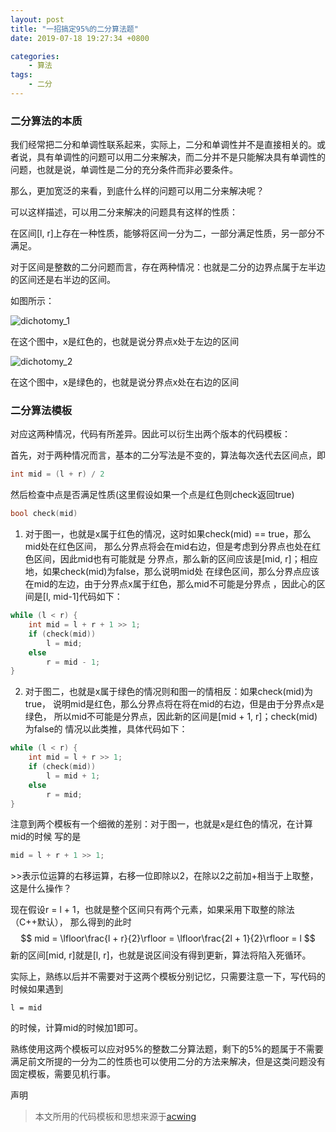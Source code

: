 ```yaml
---
layout: post
title: "一招搞定95%的二分算法题"
date: 2019-07-18 19:27:34 +0800

categories: 
    - 算法
tags: 
    - 二分
---
```


### 二分算法的本质

我们经常把二分和单调性联系起来，实际上，二分和单调性并不是直接相关的。或者说，具有单调性的问题可以用二分来解决，而二分并不是只能解决具有单调性的问题，也就是说，单调性是二分的充分条件而非必要条件。

那么，更加宽泛的来看，到底什么样的问题可以用二分来解决呢？

可以这样描述，可以用二分来解决的问题具有这样的性质：

在区间[l, r]上存在一种性质，能够将区间一分为二，一部分满足性质，另一部分不满足。

对于区间是整数的二分问题而言，存在两种情况：也就是二分的边界点属于左半边的区间还是右半边的区间。

如图所示：

![dichotomy_1](/images/dichotomy_1.png)

在这个图中，x是红色的，也就是说分界点x处于左边的区间

![dichotomy_2](/images/dichotomy_2.png)

在这个图中，x是绿色的，也就是说分界点x处在右边的区间

### 二分算法模板

对应这两种情况，代码有所差异。因此可以衍生出两个版本的代码模板：

首先，对于两种情况而言，基本的二分写法是不变的，算法每次迭代去区间点，即
```cpp
int mid = (l + r) / 2
```
然后检查中点是否满足性质(这里假设如果一个点是红色则check返回true)
```cpp
bool check(mid)
```
1. 对于图一，也就是x属于红色的情况，这时如果check(mid) == true，那么mid处在红色区间，
那么分界点将会在mid右边，但是考虑到分界点也处在红色区间，因此mid也有可能就是
分界点，那么新的区间应该是[mid, r]；相应地，如果check(mid)为false，那么说明mid处
在绿色区间，那么分界点应该在mid的左边，由于分界点x属于红色，那么mid不可能是分界点
，因此心的区间是[l, mid-1]代码如下：
```cpp
while (l < r) {
    int mid = l + r + 1 >> 1;
    if (check(mid))
        l = mid;
    else
        r = mid - 1;
}
```

2. 对于图二，也就是x属于绿色的情况则和图一的情相反：如果check(mid)为true，
说明mid是红色，那么分界点将在将在mid的右边，但是由于分界点x是绿色，
所以mid不可能是分界点，因此新的区间是[mid + 1, r]；check(mid)为false的
情况以此类推，具体代码如下：
```cpp
while (l < r) {
    int mid = l + r >> 1;
    if (check(mid)) 
        l = mid + 1;
    else
        r = mid;
}
```

注意到两个模板有一个细微的差别：对于图一，也就是x是红色的情况，在计算mid的时候
写的是
```cpp
mid = l + r + 1 >> 1;
```
\>>表示位运算的右移运算，右移一位即除以2，在除以2之前加+相当于上取整，这是什么操作？

现在假设r = l + 1，也就是整个区间只有两个元素，如果采用下取整的除法（C++默认），
那么得到的此时$$ mid = \lfloor\frac{l + r}{2}\rfloor = \lfloor\frac{2l + 1}{2}\rfloor = l $$
新的区间[mid, r]就是[l, r]，也就是说区间没有得到更新，算法将陷入死循环。

实际上，熟练以后并不需要对于这两个模板分别记忆，只需要注意一下，写代码的时候如果遇到
```
l = mid
```
的时候，计算mid的时候加1即可。

熟练使用这两个模板可以应对95%的整数二分算法题，剩下的5%的题属于不需要满足前文所提的一分为二的性质也可以使用二分的方法来解决，但是这类问题没有固定模板，需要见机行事。

声明

> 本文所用的代码模板和思想来源于[acwing](https://www.acwing.com)

